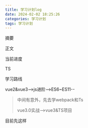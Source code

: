 ```yaml
---
title: 学习计划log
date: 2024-02-02 18:25:26
categories: 学习计划
tags: 学习计划
---
```


摘要

<!--more-->

正文

当前进度

TS

学习路线

vue2&vue3-->js进阶-->ES6~ES11--

> 中间有意外，先去学webpack和Ts
>
> vue3.0实战-->vue3&TS项目



目前先这样

